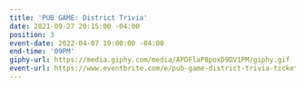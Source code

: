```yaml
---
title: 'PUB GAME: District Trivia'
date: 2021-09-27 20:15:00 -04:00
position: 3
event-date: 2022-04-07 19:00:00 -04:00
end-time: '09PM'
giphy-url: https://media.giphy.com/media/APDFlaP8poxD9DV1PM/giphy.gif
event-url: https://www.eventbrite.com/e/pub-game-district-trivia-tickets-311860542277
---
```


